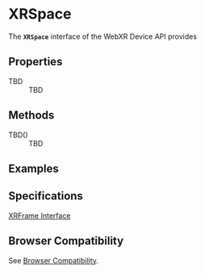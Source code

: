 # XRSpace

The **`XRSpace`** interface of the WebXR Device API provides 

## Properties

<dl>
  <dt>TBD</dt>
  <dd>TBD</dd>
</dl>

## Methods

<dl>
  <dt>TBD()</dt>
  <dd>TBD</dd>
</dl>

## Examples



## Specifications

[XRFrame Interface](https://www.w3.org/TR/webxr/#xrspace-interface)

## Browser Compatibility

See [Browser Compatibility](compatibility).
